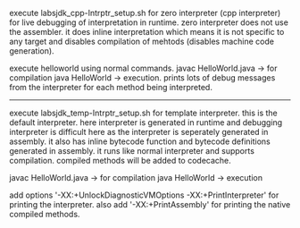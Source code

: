 execute labsjdk_cpp-Intrptr_setup.sh for zero interpreter (cpp interpreter) for live debugging of interpretation in runtime. zero interpreter does not use the assembler. it does inline interpretation which means it is not specific to any target and disables compilation of mehtods (disables machine code generation).

execute helloworld using normal commands.
javac HelloWorld.java -> for compilation
java HelloWorld -> execution. prints lots of debug messages from the interpreter for each method being interpreted.

--------------------------------------------------------------------------------

execute labsjdk_temp-Intrptr_setup.sh for template interpreter. this is the default interpreter. here interpreter is generated in runtime and debugging interpreter is difficult here as the interpreter is seperately generated in assembly. it also has inline bytecode function and bytecode definitions generated in assembly. it runs like normal interpreter and supports compilation. compiled methods will be added to codecache.

javac HelloWorld.java -> for compilation
java HelloWorld -> execution

add options '-XX:+UnlockDiagnosticVMOptions -XX:+PrintInterpreter' for printing the interpreter. also add '-XX:+PrintAssembly' for printing the native compiled methods.
